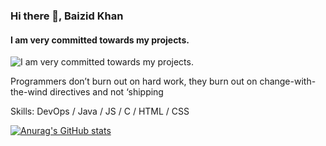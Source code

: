 ### Hi there 👋, Baizid Khan
#### I am very committed towards my projects.
![I am very committed towards my projects.](https://images.unsplash.com/photo-1580927752452-89d86da3fa0a?ixlib=rb-1.2.1&ixid=MnwxMjA3fDB8MHxwaG90by1wYWdlfHx8fGVufDB8fHx8&auto=format&fit=crop&w=1470&q=80)

Programmers don’t burn out on hard work, they burn out on change-with-the-wind directives and not ‘shipping

Skills: DevOps / Java / JS / C / HTML / CSS















[![Anurag's GitHub stats](https://github-readme-stats.vercel.app/api?username=baizidkhan)](https://github.com/anuraghazra/github-readme-stats)
